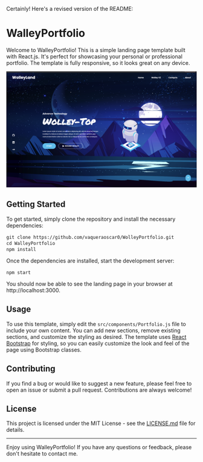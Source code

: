 Certainly! Here's a revised version of the README:

# WalleyPortfolio

Welcome to WalleyPortfolio! This is a simple landing page template built with React.js. It's perfect for showcasing your personal or professional portfolio. The template is fully responsive, so it looks great on any device.

![Screenshot of WalleyPortfolio](/src/img/WolleyLand.png)

## Getting Started

To get started, simply clone the repository and install the necessary dependencies:

```
git clone https://github.com/vaqueraoscar0/WolleyPortfolio.git
cd WalleyPortfolio
npm install
```

Once the dependencies are installed, start the development server:

```
npm start
```

You should now be able to see the landing page in your browser at http://localhost:3000.

## Usage

To use this template, simply edit the `src/components/Portfolio.js` file to include your own content. You can add new sections, remove existing sections, and customize the styling as desired. The template uses [React Bootstrap](https://react-bootstrap.github.io/) for styling, so you can easily customize the look and feel of the page using Bootstrap classes.

## Contributing

If you find a bug or would like to suggest a new feature, please feel free to open an issue or submit a pull request. Contributions are always welcome!

## License

This project is licensed under the MIT License - see the [LICENSE.md](LICENSE.md) file for details.

---

Enjoy using WalleyPortfolio! If you have any questions or feedback, please don't hesitate to contact me.
